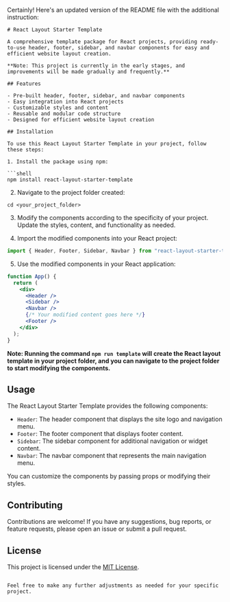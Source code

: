 Certainly! Here's an updated version of the README file with the additional instruction:

````
# React Layout Starter Template

A comprehensive template package for React projects, providing ready-to-use header, footer, sidebar, and navbar components for easy and efficient website layout creation.

**Note: This project is currently in the early stages, and improvements will be made gradually and frequently.**

## Features

- Pre-built header, footer, sidebar, and navbar components
- Easy integration into React projects
- Customizable styles and content
- Reusable and modular code structure
- Designed for efficient website layout creation

## Installation

To use this React Layout Starter Template in your project, follow these steps:

1. Install the package using npm:

```shell
npm install react-layout-starter-template
````

2. Navigate to the project folder created:

```shell
cd <your_project_folder>
```

3. Modify the components according to the specificity of your project. Update the styles, content, and functionality as needed.

4. Import the modified components into your React project:

```jsx
import { Header, Footer, Sidebar, Navbar } from "react-layout-starter-template";
```

5. Use the modified components in your React application:

```jsx
function App() {
  return (
    <div>
      <Header />
      <Sidebar />
      <Navbar />
      {/* Your modified content goes here */}
      <Footer />
    </div>
  );
}
```

**Note: Running the command `npm run template` will create the React layout template in your project folder, and you can navigate to the project folder to start modifying the components.**

## Usage

The React Layout Starter Template provides the following components:

- `Header`: The header component that displays the site logo and navigation menu.
- `Footer`: The footer component that displays footer content.
- `Sidebar`: The sidebar component for additional navigation or widget content.
- `Navbar`: The navbar component that represents the main navigation menu.

You can customize the components by passing props or modifying their styles.

## Contributing

Contributions are welcome! If you have any suggestions, bug reports, or feature requests, please open an issue or submit a pull request.

## License

This project is licensed under the [MIT License](LICENSE).

```

Feel free to make any further adjustments as needed for your specific project.
```
